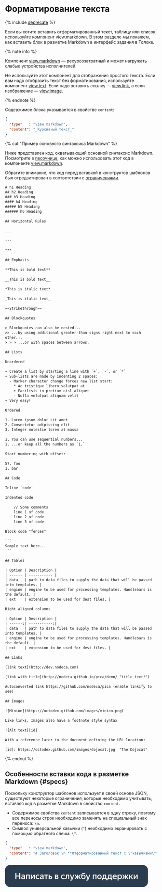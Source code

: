 # Форматирование текста

{% include [deprecate](../../_includes/deprecate.md) %}

Если вы хотите вставить отформатированный текст, таблицу или список, используйте компонент [view.markdown](../reference/view.markdown.md). В этом разделе мы покажем, как вставить блок в разметке Markdown в интерфейс задания в Толоке.

{% note info %}

Компонент [view.markdown](../reference/view.markdown.md) — ресурсозатратный и может нагружать слабые устройства исполнителей.

Не используйте этот компонент для отображения простого текста. Если вам надо отобразить текст без форматирования, используйте компонент [view.text](../reference/view.text.md). Если надо вставить ссылку — [view.link](../reference/view.link.md), а если изображение — [view.image](../reference/view.image.md).

{% endnote %}

Содержимое блока указывается в свойстве `content`:
```json
{
  "type"   : "view.markdown",
  "content": "_Курсивный текст_"
}
```

{% cut "Пример основного синтаксиса Markdown" %}

Ниже представлен код, охватывающий основной синтаксис Markdown. Посмотрите в [песочнице](https://ya.cc/t/CItaz_xm3tw2MF), как можно использовать этот код в компоненте [view.markdown](../reference/view.markdown.md).

Обратите внимание, что код перед вставкой в конструктор шаблонов был отредактирован в соответствии с [ограничениями](#specs).

````
# h1 Heading
## h2 Heading
### h3 Heading
#### h4 Heading
##### h5 Heading
###### h6 Heading

## Horizontal Rules

___

---

***

## Emphasis

**This is bold text**

__This is bold text__

*This is italic text*

_This is italic text_

~~Strikethrough~~

## Blockquotes

> Blockquotes can also be nested...
>> ...by using additional greater-than signs right next to each other...
> > > ...or with spaces between arrows.

## Lists

Unordered

+ Create a list by starting a line with `+`, `-`, or `*`
+ Sub-lists are made by indenting 2 spaces:
  - Marker character change forces new list start:
    * Ac tristique libero volutpat at
    + Facilisis in pretium nisl aliquet
    - Nulla volutpat aliquam velit
+ Very easy!

Ordered

1. Lorem ipsum dolor sit amet
2. Consectetur adipiscing elit
3. Integer molestie lorem at massa

1. You can use sequential numbers...
1. ...or keep all the numbers as `1.`

Start numbering with offset:

57. foo
1. bar

## Code

Inline `code`

Indented code

    // Some comments
    line 1 of code
    line 2 of code
    line 3 of code

Block code "fences"

```
Sample text here...
```

## Tables

| Option | Description |
| ------ | ----------- |
| data   | path to data files to supply the data that will be passed into templates. |
| engine | engine to be used for processing templates. Handlebars is the default. |
| ext    | extension to be used for dest files. |

Right aligned columns

| Option | Description |
| ------:| -----------:|
| data   | path to data files to supply the data that will be passed into templates. |
| engine | engine to be used for processing templates. Handlebars is the default. |
| ext    | extension to be used for dest files. |

## Links

[link text](http://dev.nodeca.com)

[link with title](http://nodeca.github.io/pica/demo/ "title text!")

Autoconverted link https://github.com/nodeca/pica (enable linkify to see)

## Images

![Minion](https://octodex.github.com/images/minion.png)

Like links, Images also have a footnote style syntax

![Alt text][id]

With a reference later in the document defining the URL location:

[id]: https://octodex.github.com/images/dojocat.jpg  "The Dojocat"
````

{% endcut %}

## Особенности вставки кода в разметке Markdown {#specs}

Поскольку конструктор шаблонов использует в своей основе JSON, существуют некоторые ограничения, которые необходимо учитывать, вставляя код в разметке Markdown в свойство `content`.
- Содержимое свойства `content` записывается в одну строку, поэтому все переносы строк необходимо заменять на специальный знак переноса: ``\n``.
- Символ универсальной кавычки (`"`) необходимо экранировать с помощью обратного слеша: `\"`.

```json
{
  "type"   : "view.markdown",
  "content": "# Заголовок \n **Отформатированный текст c \"кавычками\"**"
}
```

[![](../_images/buttons/contact-support.svg)](../concepts/support.md)